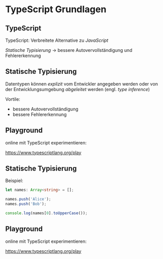# TypeScript Grundlagen

<!-- closely realated content in presentations typescript and react-->

## TypeScript

TypeScript: Verbreitete Alternative zu _JavaScript_

_Statische Typisierung_ → bessere Autovervollständigung und Fehlererkennung

## Statische Typisierung

Datentypen können _explizit_ vom Entwickler angegeben werden oder von der Entwicklungsumgebung _abgeleitet_ werden (engl. _type inference_)

Vortile:

- bessere Autovervollständigung
- bessere Fehlererkennung

## Playground

online mit TypeScript experimentieren:

https://www.typescriptlang.org/play

## Statische Typisierung

Beispiel:

```ts
let names: Array<string> = [];

names.push('Alice');
names.push('Bob');

console.log(names[0].toUpperCase());
```

## Playground

online mit TypeScript experimentieren:

https://www.typescriptlang.org/play
